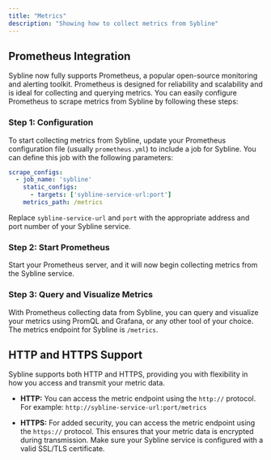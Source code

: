 ```yaml
---
title: "Metrics"
description: "Showing how to collect metrics from Sybline"
---
```


## Prometheus Integration

Sybline now fully supports Prometheus, a popular open-source monitoring and alerting toolkit. Prometheus is designed for reliability and scalability and is ideal for collecting and querying metrics. You can easily configure Prometheus to scrape metrics from Sybline by following these steps:

### Step 1: Configuration

To start collecting metrics from Sybline, update your Prometheus configuration file (usually `prometheus.yml`) to include a job for Sybline. You can define this job with the following parameters:

```yaml
scrape_configs:
  - job_name: 'sybline'
    static_configs:
      - targets: ['sybline-service-url:port']
    metrics_path: /metrics
```

Replace `sybline-service-url` and `port` with the appropriate address and port number of your Sybline service.

### Step 2: Start Prometheus

Start your Prometheus server, and it will now begin collecting metrics from the Sybline service.

### Step 3: Query and Visualize Metrics

With Prometheus collecting data from Sybline, you can query and visualize your metrics using PromQL and Grafana, or any other tool of your choice. The metrics endpoint for Sybline is `/metrics`.

## HTTP and HTTPS Support

Sybline supports both HTTP and HTTPS, providing you with flexibility in how you access and transmit your metric data.

- **HTTP:** You can access the metric endpoint using the `http://` protocol. For example: `http://sybline-service-url:port/metrics`

- **HTTPS:** For added security, you can access the metric endpoint using the `https://` protocol. This ensures that your metric data is encrypted during transmission. Make sure your Sybline service is configured with a valid SSL/TLS certificate.
